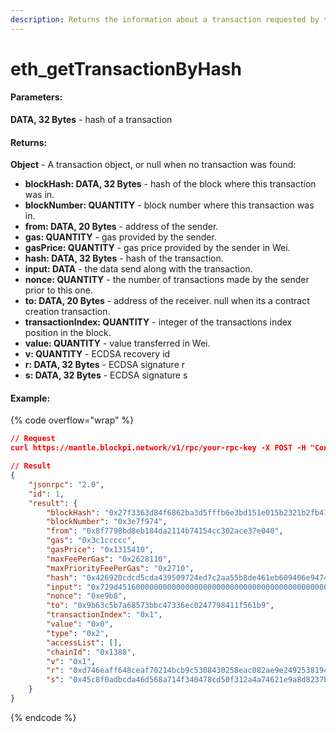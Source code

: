 ```yaml
---
description: Returns the information about a transaction requested by transaction hash.
---
```


# eth\_getTransactionByHash

#### **Parameters:**

**DATA, 32 Bytes** - hash of a transaction

#### **Returns:**

**Object** - A transaction object, or null when no transaction was found:

* **blockHash: DATA, 32 Bytes** - hash of the block where this transaction was in.
* **blockNumber: QUANTITY** - block number where this transaction was in.
* **from: DATA, 20 Bytes** - address of the sender.
* **gas: QUANTITY** - gas provided by the sender.
* **gasPrice: QUANTITY** - gas price provided by the sender in Wei.
* **hash: DATA, 32 Bytes** - hash of the transaction.
* **input: DATA** - the data send along with the transaction.
* **nonce: QUANTITY** - the number of transactions made by the sender prior to this one.
* **to: DATA, 20 Bytes** - address of the receiver. null when its a contract creation transaction.
* **transactionIndex: QUANTITY** - integer of the transactions index position in the block.
* **value: QUANTITY** - value transferred in Wei.
* **v: QUANTITY** - ECDSA recovery id
* **r: DATA, 32 Bytes** - ECDSA signature r
* **s: DATA, 32 Bytes** - ECDSA signature s

#### Example:

{% code overflow="wrap" %}
```json
// Request
curl https://mantle.blockpi.network/v1/rpc/your-rpc-key -X POST -H "Content-Type: application/json" --data '{"jsonrpc":"2.0","method":"eth_getTransactionByHash","params":["0x426920cdcd5cda439509724ed7c2aa55b8de461eb609406e94746bbbc9dddfd6"],"id":1}'

// Result
{
    "jsonrpc": "2.0",
    "id": 1,
    "result": {
        "blockHash": "0x27f3363d84f6862ba3d5fffb6e3bd151e015b2321b2fb41bcab275b7db424aa2",
        "blockNumber": "0x3e7f974",
        "from": "0x8f7798bd8eb184da2114b74154cc302ace37e040",
        "gas": "0x3c1ccccc",
        "gasPrice": "0x1315410",
        "maxFeePerGas": "0x2628110",
        "maxPriorityFeePerGas": "0x2710",
        "hash": "0x426920cdcd5cda439509724ed7c2aa55b8de461eb609406e94746bbbc9dddfd6",
        "input": "0x729d4516000000000000000000000000000000000000000000000000000000000000006000000000000000000000000000000000000000000000000000000000000000a0000000000000000000000000000000000000000000000000000000006678e5280000000000000000000000000000000000000000000000000000000000000001000000000000000000000000459462374a5a4768c3c1b0e1d2fabaa1917e813500000000000000000000000000000000000000000000000000000000000000010000000000000000000000000000000000000000000000000000018fc89176f6",
        "nonce": "0xe9b8",
        "to": "0x9b63c5b7a68573bbc47336ec0247798411f561b9",
        "transactionIndex": "0x1",
        "value": "0x0",
        "type": "0x2",
        "accessList": [],
        "chainId": "0x1388",
        "v": "0x1",
        "r": "0xd746eaff648ceaf70214bcb9c5308430258eac082ae9e249253819c163140efb",
        "s": "0x45c8f0adbcda46d568a714f340478cd50f312a4a74621e9a8d8237b3a1c72a3f"
    }
}
```
{% endcode %}

